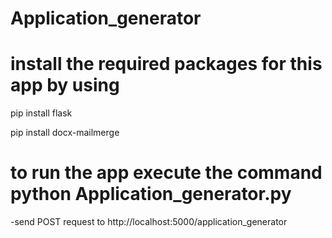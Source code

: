 # Application_generator
# install the required packages for this app by using

pip install flask


pip install docx-mailmerge

# to run the app execute the command python Application_generator.py
-send POST request to http://localhost:5000/application_generator
